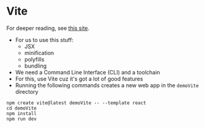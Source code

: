 # Vite

For deeper reading, see [this site](https://vite.dev/guide/).

- For us to use this stuff:
  - JSX
  - minification
  - polyfills
  - bundling
- We need a Command Line Interface (CLI) and a toolchain
- For this, use Vite cuz it's got a lot of good features
- Running the following commands creates a new web app in the `demoVite` directory
```
npm create vite@latest demoVite -- --template react
cd demoVite
npm install
npm run dev
```